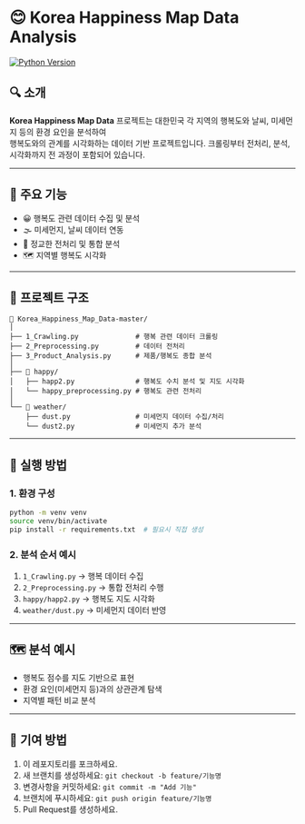 # 😊 Korea Happiness Map Data Analysis

[![Python Version](https://img.shields.io/badge/Python-3.9+-blue.svg)](https://www.python.org/)

## 🔍 소개

**Korea Happiness Map Data** 프로젝트는 대한민국 각 지역의 행복도와 날씨, 미세먼지 등의 환경 요인을 분석하여  
행복도와의 관계를 시각화하는 데이터 기반 프로젝트입니다. 크롤링부터 전처리, 분석, 시각화까지 전 과정이 포함되어 있습니다.

---

## 🧩 주요 기능

- 😀 행복도 관련 데이터 수집 및 분석
- 🌫️ 미세먼지, 날씨 데이터 연동
- 🧹 정교한 전처리 및 통합 분석
- 🗺️ 지역별 행복도 시각화

---

## 📁 프로젝트 구조

```
📁 Korea_Happiness_Map_Data-master/
│
├── 1_Crawling.py              # 행복 관련 데이터 크롤링
├── 2_Preprocessing.py         # 데이터 전처리
├── 3_Product_Analysis.py      # 제품/행복도 종합 분석
│
├── 📁 happy/
│   ├── happ2.py               # 행복도 수치 분석 및 지도 시각화
│   └── happy_preprocessing.py # 행복도 관련 전처리
│
└── 📁 weather/
    ├── dust.py                # 미세먼지 데이터 수집/처리
    └── dust2.py               # 미세먼지 추가 분석
```

---

## 🚀 실행 방법

### 1. 환경 구성

```bash
python -m venv venv
source venv/bin/activate
pip install -r requirements.txt  # 필요시 직접 생성
```

### 2. 분석 순서 예시

1. `1_Crawling.py` → 행복 데이터 수집
2. `2_Preprocessing.py` → 통합 전처리 수행
3. `happy/happ2.py` → 행복도 지도 시각화
4. `weather/dust.py` → 미세먼지 데이터 반영

---

## 🗺️ 분석 예시

- 행복도 점수를 지도 기반으로 표현
- 환경 요인(미세먼지 등)과의 상관관계 탐색
- 지역별 패턴 비교 분석

---

## 🤝 기여 방법

1. 이 레포지토리를 포크하세요.
2. 새 브랜치를 생성하세요: `git checkout -b feature/기능명`
3. 변경사항을 커밋하세요: `git commit -m "Add 기능"`
4. 브랜치에 푸시하세요: `git push origin feature/기능명`
5. Pull Request를 생성하세요.
